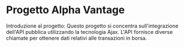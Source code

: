 # Progetto Alpha Vantage
Introduzione al progetto:
Questo progetto si concentra sull'integrazione dell'API pubblica utilizzando la tecnologia Ajax. L'API fornisce diverse chiamate per ottenere dati relativi alle transazioni in borsa.
